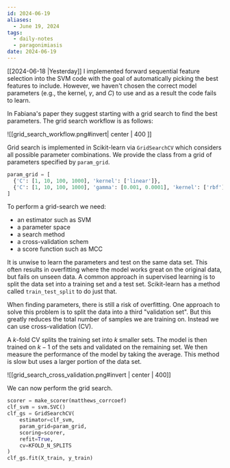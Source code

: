 ```yaml
---
id: 2024-06-19
aliases:
  - June 19, 2024
tags:
  - daily-notes
  - paragonimiasis
date: 2024-06-19
---
```


[[2024-06-18 |Yesterday]] I implemented forward sequential feature selection into the SVM code with the goal of automatically picking the best features to include. However, we haven't chosen the correct model parameters (e.g., the kernel, $\gamma$, and $C$) to use and as a result the code fails to learn.

In Fabiana's paper they suggest starting with a grid search to find the best parameters. The grid search workflow is as follows:

![[grid_search_workflow.png#invert| center | 400 ]]

Grid search is implemented in Scikit-learn via `GridSearchCV` which considers all possible parameter combinations. We provide the class from a grid of parameters specified by `param_grid`.
```python
param_grid = [
  {'C': [1, 10, 100, 1000], 'kernel': ['linear']},
  {'C': [1, 10, 100, 1000], 'gamma': [0.001, 0.0001], 'kernel': ['rbf']},
]
```

To perform a grid-search we need:
- an estimator such as SVM
- a parameter space
- a search method
- a cross-validation schem
- a score function such as MCC

It is unwise to learn the parameters and test on the same data set. This often results in overfitting where the model works great on the original data, but fails on unseen data. A common approach in supervised learning is to split the data set into a training set and a test set. Scikit-learn has a method called `train_test_split` to do just that.

When finding parameters, there is still a risk of overfitting. One approach to solve this problem is to split the data into a third "validation set". But this greatly reduces the total number of samples we are training on. Instead we can use cross-validation (CV). 

A $k$-fold CV splits the training set into $k$ smaller sets. The model is then trained on $k-1$ of the sets and validated on the remaining set. We then measure the performance of the model by taking the average. This method is slow but uses a larger portion of the data set.

![[grid_search_cross_validation.png#invert | center | 400]]

We can now perform the grid search.
```python
scorer = make_scorer(matthews_corrcoef)
clf_svm = svm.SVC()
clf_gs = GridSearchCV(
    estimator=clf_svm, 
    param_grid=param_grid, 
    scoring=scorer, 
    refit=True,
    cv=KFOLD_N_SPLITS
)
clf_gs.fit(X_train, y_train)
```
